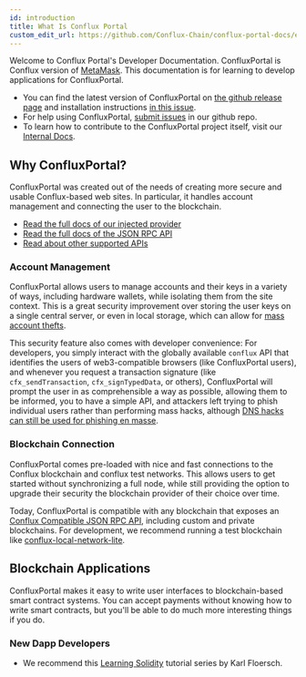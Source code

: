 ```yaml
---
id: introduction
title: What Is Conflux Portal
custom_edit_url: https://github.com/Conflux-Chain/conflux-portal-docs/edit/master/docs/en/portal/Introduction.md
---
```

<!-- ![Conflux Logo](https://www.conflux-chain.org/icons/icon-48x48.png) -->
Welcome to Conflux Portal's Developer Documentation. ConfluxPortal is Conflux
version of [MetaMask](https://github.com/MetaMask/metamask-extension#readme).
This documentation is for learning to develop applications for ConfluxPortal.  

- You can find the latest version of ConfluxPortal on [the github release
page](https://github.com/Conflux-Chain/conflux-portal/releases) and installation
instructions [in this
issue](https://github.com/Conflux-Chain/conflux-portal/issues/31). 
- For help using ConfluxPortal, [submit
  issues](https://github.com/Conflux-Chain/conflux-portal/issues/new/choose)
  in our github repo.
- To learn how to contribute to the ConfluxPortal project itself, visit our
  [Internal
  Docs](https://github.com/Conflux-Chain/conflux-portal/tree/develop/docs). 

## Why ConfluxPortal?

ConfluxPortal was created out of the needs of creating more secure and usable
Conflux-based web sites. In particular, it handles account management and
connecting the user to the blockchain. 

- [Read the full docs of our injected provider](./API_Reference/Conflux_Provider.md)
- [Read the full docs of the JSON RPC API](./API_Reference/JSON_RPC_API.md)
- [Read about other supported APIs](./API_Reference/Experimental_APIs.md)

### Account Management

ConfluxPortal allows users to manage accounts and their keys in a variety of
ways, including hardware wallets, while isolating them from the site context.
This is a great security improvement over storing the user keys on a single
central server, or even in local storage, which can allow for [mass account
thefts](https://www.ccn.com/cryptocurrency-exchange-etherdelta-hacked-in-dns-hijacking-scheme/). 

This security feature also comes with developer convenience: For developers, you
simply interact with the globally available `conflux` API that identifies the
users of web3-compatible browsers (like ConfluxPortal users), and whenever you
request a transaction signature (like `cfx_sendTransaction`,
`cfx_signTypedData`, or others), ConfluxPortal will prompt the user in as
comprehensible a way as possible, allowing them to be informed, you to have a
simple API, and attackers left trying to phish individual users rather than
performing mass hacks, although [DNS hacks can still be used for phishing en
masse](https://medium.com/metamask/new-phishing-strategy-becoming-common-1b1123837168). 

### Blockchain Connection

ConfluxPortal comes pre-loaded with nice and fast connections to the Conflux
blockchain and conflux test networks. This allows users to get started without
synchronizing a full node, while still providing the option to upgrade their
security the blockchain provider of their choice over time. 

Today, ConfluxPortal is compatible with any blockchain that exposes an [Conflux
Compatible JSON RPC API](https://conflux-chain.github.io/conflux-doc/json-rpc/),
including custom and private blockchains. For development, we recommend running
a test blockchain like
[conflux-local-network-lite](https://github.com/yqrashawn/conflux-local-network-lite#readme). 

<!-- We're aware that there are constantly more and more private blockchains that -->
<!-- people are interested in connecting ConfluxPortal to, and [we are continuously -->
<!-- building towards easier and easier integration with these many -->
<!-- options](https://medium.com/metamask/metamasks-vision-for-multiple-network-support-4ffbee9ec64d).  -->

## Blockchain Applications

ConfluxPortal makes it easy to write user interfaces to blockchain-based smart
contract systems. You can accept payments without knowing how to write smart
contracts, but you'll be able to do much more interesting things if you do. 

### New Dapp Developers

- We recommend this [Learning
  Solidity](https://karl.tech/learning-solidity-part-1-deploy-a-contract/)
  tutorial series by Karl Floersch. 
